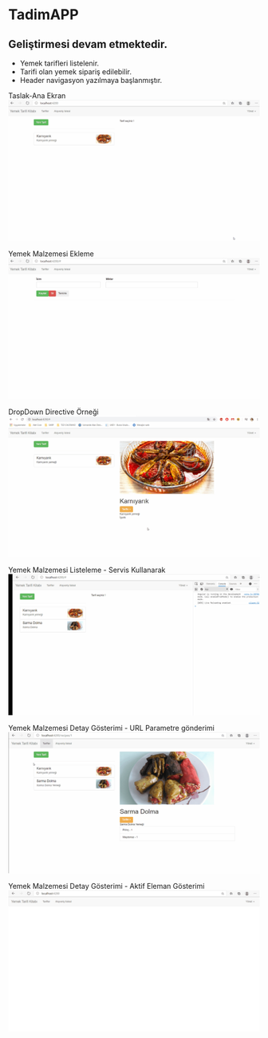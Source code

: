 # TadimAPP

## <b> Geliştirmesi devam etmektedir. </b>
- Yemek tarifleri listelenir.
- Tarifi olan yemek sipariş edilebilir.
- Header navigasyon yazılmaya başlanmıştır.

Taslak-Ana Ekran
![Ana Ekran - TASLAK](https://github.com/NisanurBulut/TadimAPP/blob/master/src/assets/Trailer/anaEkran.gif)

Yemek Malzemesi Ekleme
![Ana Ekran - Yemek Malzemesi Ekleme](https://github.com/NisanurBulut/TadimAPP/blob/master/src/assets/Trailer/anaEkran_1.gif)

DropDown Directive Örneği
![Ana Ekran - DropDown Directive Örneği](https://github.com/NisanurBulut/TadimAPP/blob/master/src/assets/Trailer/anaEkran_2.gif)

Yemek Malzemesi Listeleme - Servis Kullanarak
![Ana Ekran - Yemek Malzemesi Listeleme](https://github.com/NisanurBulut/TadimAPP/blob/master/src/assets/Trailer/anaEkran_3.gif)

Yemek Malzemesi Detay Gösterimi - URL Parametre gönderimi
![Ana Ekran - Yemek Malzemesi Detay Gösterimi](https://github.com/NisanurBulut/TadimAPP/blob/master/src/assets/Trailer/anaEkran_4.gif)

Yemek Malzemesi Detay Gösterimi - Aktif Eleman Gösterimi
![Ana Ekran - Aktif Eleman Gösterimi](https://github.com/NisanurBulut/TadimAPP/blob/master/src/assets/Trailer/anaEkran_5.gif)